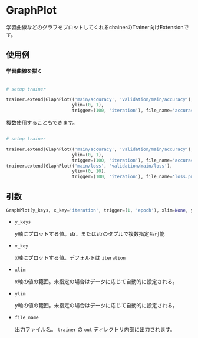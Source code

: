 # GraphPlot

学習曲線などのグラフをプロットしてくれるchainerのTrainer向けExtensionです。

## 使用例

#### 学習曲線を描く

```python

# setup trainer

trainer.extend(GlaphPlot(('main/accuracy', 'validation/main/accuracy'), 
                         ylim=(0, 1),
                         trigger=(100, 'iteration'), file_name='accuracy.png'))

```

複数使用することもできます。

```python

# setup trainer

trainer.extend(GlaphPlot(('main/accuracy', 'validation/main/accuracy'), 
                         ylim=(0, 1),
                         trigger=(100, 'iteration'), file_name='accuracy.png'))
trainer.extend(GlaphPlot(('main/loss', 'validation/main/loss'), 
                         ylim=(0, 10),
                         trigger=(100, 'iteration'), file_name='loss.png'))

```

## 引数

```python
GraphPlot(y_keys, x_key='iteration', trigger=(1, 'epoch'), xlim=None, ylim=None, file_name='graph.png')
```

- `y_keys`

    y軸にプロットする値。str、またはstrのタプルで複数指定も可能
    
- `x_key`

    x軸にプロットする値。デフォルトは `iteration`
    
- `xlim`

    x軸の値の範囲。未指定の場合はデータに応じて自動的に設定される。
    
- `ylim`

    y軸の値の範囲。未指定の場合はデータに応じて自動的に設定される。
    
- `file_name`

    出力ファイル名。 `trainer` の `out` ディレクトリ内部に出力されます。